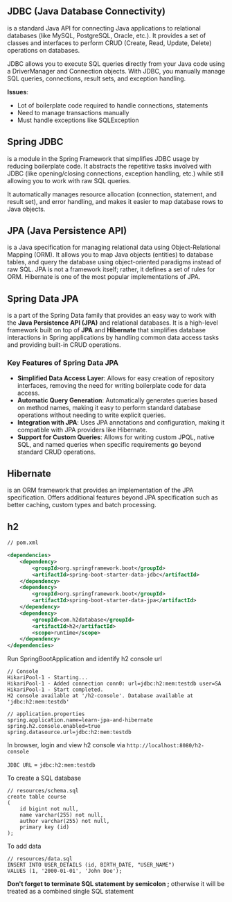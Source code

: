 ## JDBC (Java Database Connectivity)
is a standard Java API for connecting Java applications to relational databases (like MySQL, PostgreSQL, Oracle, etc.). It provides a set of classes and interfaces to perform CRUD (Create, Read, Update, Delete) operations on databases.  

JDBC allows you to execute SQL queries directly from your Java code using a DriverManager and Connection objects. With JDBC, you manually manage SQL queries, connections, result sets, and exception handling.

**Issues**:
- Lot of boilerplate code required to handle connections, statements
- Need to manage transactions manually
- Must handle exceptions like SQLException

## Spring JDBC
is a module in the Spring Framework that simplifies JDBC usage by reducing boilerplate code. It abstracts the repetitive tasks involved with JDBC (like opening/closing connections, exception handling, etc.) while still allowing you to work with raw SQL queries.  

It automatically manages resource allocation (connection, statement, and result set), and error handling, and makes it easier to map database rows to Java objects.

## JPA (Java Persistence API)
is a Java specification for managing relational data using Object-Relational Mapping (ORM). It allows you to map Java objects (entities) to database tables, and query the database using object-oriented paradigms instead of raw SQL.
JPA is not a framework itself; rather, it defines a set of rules for ORM. Hibernate is one of the most popular implementations of JPA.

## Spring Data JPA 
is a part of the Spring Data family that provides an easy way to work with the **Java Persistence API (JPA)** and relational databases. It is a high-level framework built on top of **JPA** and **Hibernate** that simplifies database interactions in Spring applications by handling common data access tasks and providing built-in CRUD operations.

### Key Features of Spring Data JPA
- **Simplified Data Access Layer**: Allows for easy creation of repository interfaces, removing the need for writing boilerplate code for data access.
- **Automatic Query Generation**: Automatically generates queries based on method names, making it easy to perform standard database operations without needing to write explicit queries.
- **Integration with JPA**: Uses JPA annotations and configuration, making it compatible with JPA providers like Hibernate.
- **Support for Custom Queries**: Allows for writing custom JPQL, native SQL, and named queries when specific requirements go beyond standard CRUD operations.

## Hibernate
is an ORM framework that provides an implementation of the JPA specification. Offers additional features beyond JPA specification such as better caching, custom types and batch processing.
## h2
```xml
// pom.xml

<dependencies>
    <dependency>
        <groupId>org.springframework.boot</groupId>
        <artifactId>spring-boot-starter-data-jdbc</artifactId>
    </dependency>
    <dependency>
        <groupId>org.springframework.boot</groupId>
        <artifactId>spring-boot-starter-data-jpa</artifactId>
    </dependency>
    <dependency>
        <groupId>com.h2database</groupId>
        <artifactId>h2</artifactId>
        <scope>runtime</scope>
    </dependency>
</dependencies>

```
Run SpringBootApplication and identify h2 console url
```text
// Console
HikariPool-1 - Starting...
HikariPool-1 - Added connection conn0: url=jdbc:h2:mem:testdb user=SA
HikariPool-1 - Start completed.
H2 console available at '/h2-console'. Database available at 'jdbc:h2:mem:testdb'
```

```properties
// application.properties
spring.application.name=learn-jpa-and-hibernate
spring.h2.console.enabled=true
spring.datasource.url=jdbc:h2:mem:testdb
```

In browser, login and view h2 console via `http://localhost:8080/h2-console`  

`JDBC URL` = `jdbc:h2:mem:testdb`

To create a SQL database
```roomsql
// resources/schema.sql
create table course
(
    id bigint not null,
    name varchar(255) not null,
    author varchar(255) not null,
    primary key (id)
);
```

To add data 
```roomsql
// resources/data.sql
INSERT INTO USER_DETAILS (id, BIRTH_DATE, "USER_NAME")
VALUES (1, '2000-01-01', 'John Doe');
```

**Don't forget to terminate SQL statement by semicolon ;** otherwise it will be treated as a combined single SQL statement
